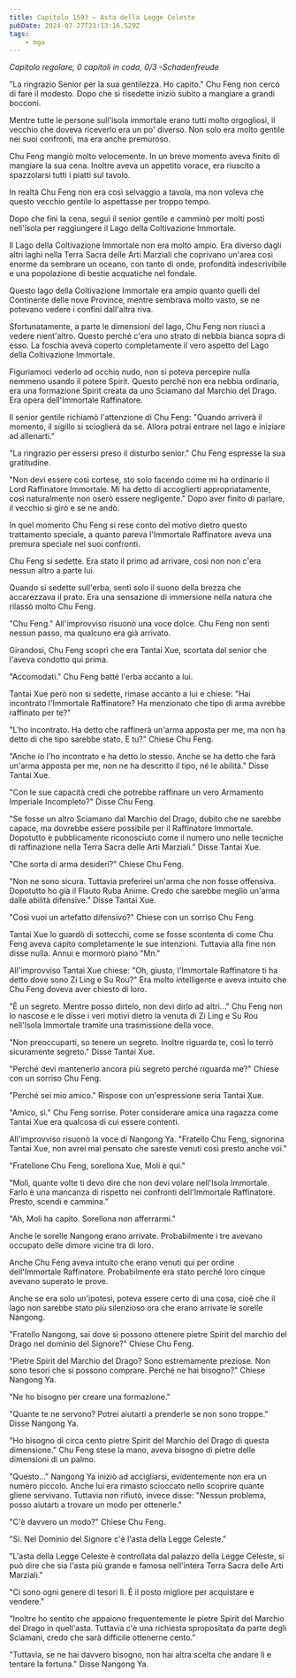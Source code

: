 ```yaml
---
title: Capitolo 1593 – Asta della Legge Celeste
pubDate: 2024-07-27T23:13:16.529Z
tags:
    - mga
---
```



<em>Capitolo regolare,
0 capitoli in coda, 0/3
-Schadenfreude</em>


"La ringrazio Senior per la sua gentilezza. Ho capito." Chu Feng non cercò di fare il modesto. Dopo che si risedette iniziò subito a mangiare a grandi bocconi.


Mentre tutte le persone sull'isola immortale erano tutti molto orgogliosi, il vecchio che doveva riceverlo era un po' diverso. Non solo era molto gentile nei suoi confronti, ma era anche premuroso.


Chu Feng mangiò molto velocemente. In un breve momento aveva finito di mangiare la sua cena. Inoltre aveva un appetito vorace, era riuscito a spazzolarsi tutti i piatti sul tavolo.


In realtà Chu Feng non era così selvaggio a tavola, ma non voleva che questo vecchio gentile lo aspettasse per troppo tempo.


Dopo che finì la cena, seguì il senior gentile e camminò per molti posti nell'isola per raggiungere il Lago della Coltivazione Immortale.


Il Lago della Coltivazione Immortale non era molto ampio. Era diverso dagli altri laghi nella Terra Sacra delle Arti Marziali che coprivano un'area così enorme da sembrare un oceano, con tanto di onde, profondità indescrivibile e una popolazione di bestie acquatiche nel fondale.


Questo lago della Coltivazione Immortale era ampio quanto quelli del Continente delle nove Province, mentre sembrava molto vasto, se ne potevano vedere i confini dall'altra riva.


Sfortunatamente, a parte le dimensioni del lago, Chu Feng non riuscì a vedere nient'altro. Questo perché c'era uno strato di nebbia bianca sopra di esso. La foschia aveva coperto completamente il vero aspetto del Lago della Coltivazione Immortale.


Figuriamoci vederlo ad occhio nudo, non si poteva percepire nulla nemmeno usando il potere Spirit. Questo perché non era nebbia ordinaria, era una formazione Spirit creata da uno Sciamano dal Marchio del Drago. Era opera dell'Immortale Raffinatore.


Il senior gentile richiamò l'attenzione di Chu Feng: "Quando arriverà il momento, il sigillo si scioglierà da sé. Allora potrai entrare nel lago e iniziare ad allenarti."


"La ringrazio per essersi preso il disturbo senior." Chu Feng espresse la sua gratitudine.


"Non devi essere così cortese, sto solo facendo come mi ha ordinario il Lord Raffinatore Immortale. Mi ha detto di accoglierti appropriatamente, così naturalmente non oserò essere negligente." Dopo aver finito di parlare, il vecchio si girò e se ne andò.


In quel momento Chu Feng si rese conto del motivo dietro questo trattamento speciale, a quanto pareva l'Immortale Raffinatore aveva una premura speciale nei suoi confronti.


Chu Feng si sedette. Era stato il primo ad arrivare, così non non c'era nessun altro a parte lui.


Quando si sedette sull'erba, sentì solo il suono della brezza che accarezzava il prato. Era una sensazione di immersione nella natura che rilassò molto Chu Feng.


"Chu Feng." All'improvviso risuonò una voce dolce. Chu Feng non sentì nessun passo, ma qualcuno era già arrivato.


Girandosi, Chu Feng scoprì che era Tantai Xue, scortata dal senior che l'aveva condotto qui prima.


"Accomodati." Chu Feng batté l'erba accanto a lui.


Tantai Xue però non si sedette, rimase accanto a lui e chiese: "Hai incontrato l'Immortale Raffinatore? Ha menzionato che tipo di arma avrebbe raffinato per te?"


"L'ho incontrato. Ha detto che raffinerà un'arma apposta per me, ma non ha detto di che tipo sarebbe stato. E tu?" Chiese Chu Feng.


"Anche io l'ho incontrato e ha detto lo stesso. Anche se ha detto che farà un'arma apposta per me, non ne ha descritto il tipo, né le abilità." Disse Tantai Xue.


"Con le sue capacità credi che potrebbe raffinare un vero Armamento Imperiale Incompleto?" Disse Chu Feng.


"Se fosse un altro Sciamano dal Marchio del Drago, dubito che ne sarebbe capace, ma dovrebbe essere possibile per il Raffinatore Immortale. Dopotutto è pubblicamente riconosciuto come il numero uno nelle tecniche di raffinazione nella Terra Sacra delle Arti Marziali." Disse Tantai Xue.


"Che sorta di arma desideri?" Chiese Chu Feng.


"Non ne sono sicura. Tuttavia preferirei un'arma che non fosse offensiva. Dopotutto ho già il Flauto Ruba Anime. Credo che sarebbe meglio un'arma dalle abilità difensive." Disse Tantai Xue.


"Così vuoi un artefatto difensivo?" Chiese con un sorriso Chu Feng.


Tantai Xue lo guardò di sottecchi, come se fosse scontenta di come Chu Feng aveva capito completamente le sue intenzioni. Tuttavia alla fine non disse nulla. Annuì e mormorò piano "Mn."


All'improvviso Tantai Xue chiese: "Oh, giusto, l'Immortale Raffinatore ti ha detto dove sono Zi Ling e Su Rou?" Era molto intelligente e aveva intuito che Chu Feng doveva aver chiesto di loro.


"È un segreto. Mentre posso dirtelo, non devi dirlo ad altri..." Chu Feng non lo nascose e le disse i veri motivi dietro la venuta di Zi Ling e Su Rou nell'Isola Immortale tramite una trasmissione della voce.


"Non preoccuparti, so tenere un segreto. Inoltre riguarda te, così lo terrò sicuramente segreto." Disse Tantai Xue.


"Perché devi mantenerlo ancora più segreto perché riguarda me?" Chiese con un sorriso Chu Feng.


"Perché sei mio amico." Rispose con un'espressione seria Tantai Xue.


"Amico, sì." Chu Feng sorrise. Poter considerare amica una ragazza come Tantai Xue era qualcosa di cui essere contenti.


All'improvviso risuonò la voce di Nangong Ya. "Fratello Chu Feng, signorina Tantai Xue, non avrei mai pensato che sareste venuti così presto anche voi."


"Fratellone Chu Feng, sorellona Xue, Moli è qui."


"Moli, quante volte ti devo dire che non devi volare nell'Isola Immortale. Farlo è una mancanza di rispetto nei confronti dell'Immortale Raffinatore. Presto, scendi e cammina."


"Ah, Moli ha capito. Sorellona non afferrarmi."


Anche le sorelle Nangong erano arrivate. Probabilmente i tre avevano occupato delle dimore vicine tra di loro.


Anche Chu Feng aveva intuito che erano venuti qui per ordine dell'Immortale Raffinatore. Probabilmente era stato perché loro cinque avevano superato le prove.


Anche se era solo un'ipotesi, poteva essere certo di una cosa, cioè che il lago non sarebbe stato più silenzioso ora che erano arrivate le sorelle Nangong.


"Fratello Nangong, sai dove si possono ottenere pietre Spirit del marchio del Drago nel dominio del Signore?" Chiese Chu Feng.


"Pietre Spirit del Marchio del Drago? Sono estremamente preziose. Non sono tesori che si possono comprare. Perché ne hai bisogno?" Chiese Nangong Ya.


"Ne ho bisogno per creare una formazione."


"Quante te ne servono? Potrei aiutarti a prenderle se non sono troppe." Disse Nangong Ya.


"Ho bisogno di circa cento pietre Spirit del Marchio del Drago di questa dimensione." Chu Feng stese la mano, aveva bisogno di pietre delle dimensioni di un palmo.


"Questo..." Nangong Ya iniziò ad accigliarsi, evidentemente non era un numero piccolo. Anche lui era rimasto scioccato nello scoprire quante gliene servivano. Tuttavia non rifiutò, invece disse: "Nessun problema, posso aiutarti a trovare un modo per ottenerle."


"C'è davvero un modo?" Chiese Chu Feng.


"Sì. Nel Dominio del Signore c'è l'asta della Legge Celeste."


"L'asta della Legge Celeste è controllata dal palazzo della Legge Celeste, si può dire che sia l'asta più grande e famosa nell'intera Terra Sacra delle Arti Marziali."


"Ci sono ogni genere di tesori lì. È il posto migliore per acquistare e vendere."


"Inoltre ho sentito che appaiono frequentemente le pietre Spirit del Marchio del Drago in quell'asta. Tuttavia c'è una richiesta spropositata da parte degli Sciamani, credo che sarà difficile ottenerne cento."


"Tuttavia, se ne hai davvero bisogno, non hai altra scelta che andare lì e tentare la fortuna." Disse Nangong Ya.
                                


                                



